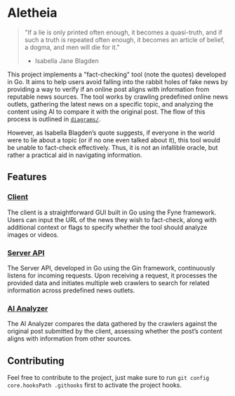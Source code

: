 # Aletheia

> "If a lie is only printed often enough, it becomes a quasi-truth, and if such a truth is repeated often enough, it
> becomes an article of belief, a dogma, and men will die for it."
> - Isabella Jane Blagden

This project implements a "fact-checking" tool (note the quotes) developed in Go. It aims to help users avoid falling 
into the rabbit holes of fake news by providing a way to verify if an online post aligns with information from reputable 
news sources. The tool works by crawling predefined online news outlets, gathering the latest news on a specific topic, 
and analyzing the content using AI to compare it with the original post. The flow of this process is outlined in 
[`diagrams/`](/diagrams).

However, as Isabella Blagden’s quote suggests, if everyone in the world were to lie about a topic (or if no one even 
talked about it), this tool would be unable to fact-check effectively. Thus, it is not an infallible oracle, but rather 
a practical aid in navigating information.

## Features

### [Client](client/README.md)

The client is a straightforward GUI built in Go using the Fyne framework. Users can input the URL of the news they wish 
to fact-check, along with additional context or flags to specify whether the tool should analyze images or videos.

### [Server API](server-api/README.md)

The Server API, developed in Go using the Gin framework, continuously listens for incoming requests. Upon receiving a 
request, it processes the provided data and initiates multiple web crawlers to search for related information across 
predefined news outlets.

### [AI Analyzer](ai-analyzer/README.md)

The AI Analyzer compares the data gathered by the crawlers against the original post submitted by the client, assessing 
whether the post’s content aligns with information from other sources.

## Contributing

Feel free to contribute to the project, just make sure to run `git config core.hooksPath .githooks` first to activate 
the project hooks.